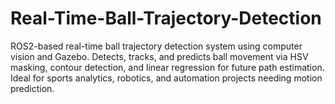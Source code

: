 # Real-Time-Ball-Trajectory-Detection
ROS2-based real-time ball trajectory detection system using computer vision and Gazebo. Detects, tracks, and predicts ball movement via HSV masking, contour detection, and linear regression for future path estimation. Ideal for sports analytics, robotics, and automation projects needing motion prediction.
